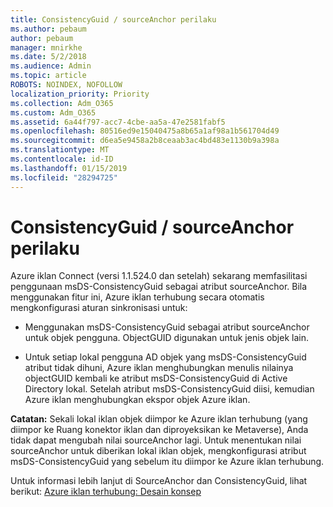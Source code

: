 ```yaml
---
title: ConsistencyGuid / sourceAnchor perilaku
ms.author: pebaum
author: pebaum
manager: mnirkhe
ms.date: 5/2/2018
ms.audience: Admin
ms.topic: article
ROBOTS: NOINDEX, NOFOLLOW
localization_priority: Priority
ms.collection: Adm_O365
ms.custom: Adm_O365
ms.assetid: 6a44f797-acc7-4cbe-aa5a-47e2581fabf5
ms.openlocfilehash: 80516ed9e15040475a8b65a1af98a1b561704d49
ms.sourcegitcommit: d6ea5e9458a2b8ceaab3ac4bd483e1130b9a398a
ms.translationtype: MT
ms.contentlocale: id-ID
ms.lasthandoff: 01/15/2019
ms.locfileid: "28294725"
---
```

# <a name="consistencyguid--sourceanchor-behavior"></a>ConsistencyGuid / sourceAnchor perilaku

Azure iklan Connect (versi 1.1.524.0 dan setelah) sekarang memfasilitasi penggunaan msDS-ConsistencyGuid sebagai atribut sourceAnchor. Bila menggunakan fitur ini, Azure iklan terhubung secara otomatis mengkonfigurasi aturan sinkronisasi untuk:
  
- Menggunakan msDS-ConsistencyGuid sebagai atribut sourceAnchor untuk objek pengguna. ObjectGUID digunakan untuk jenis objek lain.
    
- Untuk setiap lokal pengguna AD objek yang msDS-ConsistencyGuid atribut tidak dihuni, Azure iklan menghubungkan menulis nilainya objectGUID kembali ke atribut msDS-ConsistencyGuid di Active Directory lokal. Setelah atribut msDS-ConsistencyGuid diisi, kemudian Azure iklan menghubungkan ekspor objek Azure iklan.
    
 **Catatan:** Sekali lokal iklan objek diimpor ke Azure iklan terhubung (yang diimpor ke Ruang konektor iklan dan diproyeksikan ke Metaverse), Anda tidak dapat mengubah nilai sourceAnchor lagi. Untuk menentukan nilai sourceAnchor untuk diberikan lokal iklan objek, mengkonfigurasi atribut msDS-ConsistencyGuid yang sebelum itu diimpor ke Azure iklan terhubung. 
  
Untuk informasi lebih lanjut di SourceAnchor dan ConsistencyGuid, lihat berikut: [Azure iklan terhubung: Desain konsep](https://docs.microsoft.com/en-us/azure/active-directory/connect/active-directory-aadconnect-design-concepts)
  

